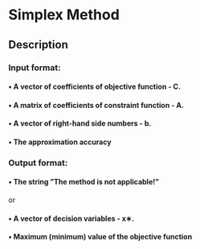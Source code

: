 # Simplex Method 
## Description
### Input format:
#### • A vector of coefficients of objective function - C.
#### • A matrix of coefficients of constraint function - A.
#### • A vector of right-hand side numbers - b.
#### • The approximation accuracy
### Output format: 
#### • The string ”The method is not applicable!”
or
#### • A vector of decision variables - x∗.
#### • Maximum (minimum) value of the objective function
